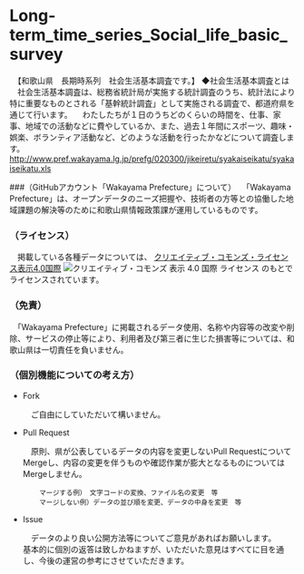 # Long-term_time_series_Social_life_basic_survey
　【和歌山県　長期時系列　社会生活基本調査です。】
◆社会生活基本調査とは
　社会生活基本調査は、総務省統計局が実施する統計調査のうち、統計法により特に重要なものとされる「基幹統計調査」として実施される調査で、都道府県を通じて行います。 
 　わたしたちが１日のうちどのくらいの時間を、仕事、家事、地域での活動などに費やしているか、また、過去１年間にスポーツ、趣味・娯楽、ボランティア活動など、どのような活動を行ったかなどについて調査します。
http://www.pref.wakayama.lg.jp/prefg/020300/jikeiretu/syakaiseikatu/syakaiseikatu.xls

###（GitHubアカウント「Wakayama Prefecture」について）
　「Wakayama Prefecture」は、オープンデータのニーズ把握や、技術者の方等との協働した地域課題の解決等のために和歌山県情報政策課が運用しているものです。

### （ライセンス）

　掲載している各種データについては、
[クリエイティブ・コモンズ・ライセンス表示4.0国際](https://creativecommons.org/licenses/by/4.0/deed.ja)
![クリエイティブ・コモンズ 表示 4.0 国際 ライセンス](https://licensebuttons.net/l/by/4.0/88x31.png)
のもとでライセンスされています。

### （免責）

　「Wakayama Prefecture」に掲載されるデータ使用、名称や内容等の改変や削除、サービスの停止等により、利用者及び第三者に生じた損害等については、和歌山県は一切責任を負いません。

### （個別機能についての考え方）

- Fork

    　ご自由にしていただいて構いません。

- Pull Request

    　原則、県が公表しているデータの内容を変更しないPull RequestについてMergeし、内容の変更を伴うものや確認作業が膨大となるものについてはMergeしません。

          マージする例）　文字コードの変換、ファイル名の変更　等
          マージしない例）データの並び順を変更、データの中身を変更　等

- Issue

    　データのより良い公開方法等についてご意見があればお願いします。<br />
    基本的に個別の返答は致しかねますが、いただいた意見はすべてに目を通し、今後の運営の参考にさせていただきます。
